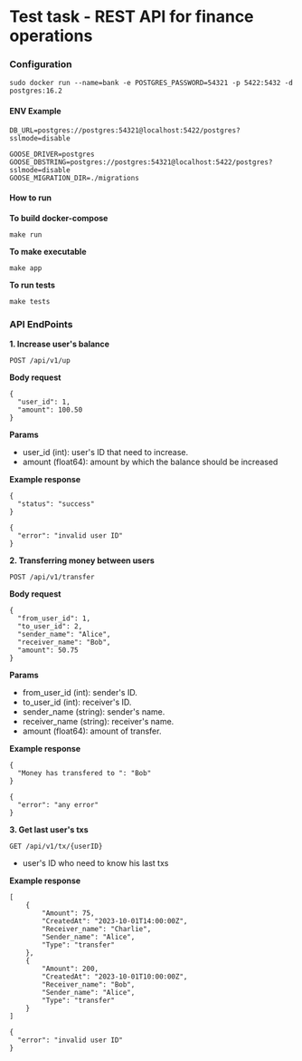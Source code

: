 # Test task - REST API for finance operations

<h3>Configuration</h3>

```
sudo docker run --name=bank -e POSTGRES_PASSWORD=54321 -p 5422:5432 -d postgres:16.2
```

<h4> ENV Example </h4>

```
DB_URL=postgres://postgres:54321@localhost:5422/postgres?sslmode=disable

GOOSE_DRIVER=postgres
GOOSE_DBSTRING=postgres://postgres:54321@localhost:5422/postgres?sslmode=disable
GOOSE_MIGRATION_DIR=./migrations
```

<h4>How to run</h4>

<b>To build docker-compose</b>

```
make run
```

<b>To make executable</b>

```
make app 
```

<b>To run tests</b>

```
make tests
```

<h3>API EndPoints</h3>

<b>1. Increase user's balance</b>

```
POST /api/v1/up
```

<b>Body request</b>

```
{
  "user_id": 1,
  "amount": 100.50
}
```

<b>Params</b>

<ul>
   <li> user_id (int): user's ID that need to increase. </li>
   <li> amount (float64): amount by which the balance should be increased</li>
</ul>


<b>Example response</b>

```
{
  "status": "success"
}

{
  "error": "invalid user ID"
}
```

<b>2. Transferring money between users</b>

```
POST /api/v1/transfer
```

<b> Body request </b>

```
{
  "from_user_id": 1,
  "to_user_id": 2,
  "sender_name": "Alice",
  "receiver_name": "Bob",
  "amount": 50.75
}
```

<b>Params</b>

<ul>
    <li>from_user_id (int): sender's ID.</li>
    <li>to_user_id (int): receiver's ID.</li>
    <li>sender_name (string): sender's name.</li>
    <li>receiver_name (string): receiver's name.</li>
    <li>amount (float64): amount of transfer.</li>
</ul>

<b>Example response</b>

```
{
  "Money has transfered to ": "Bob"
}

{
  "error": "any error"
}
```

<b>3. Get last user's txs</b>

```
GET /api/v1/tx/{userID}
```

<ul>
   <li>user's ID who need to know his last txs </li>
</ul>

<b>Example response</b>

```
[
    {
        "Amount": 75,
        "CreatedAt": "2023-10-01T14:00:00Z",
        "Receiver_name": "Charlie",
        "Sender_name": "Alice",
        "Type": "transfer"
    },
    {
        "Amount": 200,
        "CreatedAt": "2023-10-01T10:00:00Z",
        "Receiver_name": "Bob",
        "Sender_name": "Alice",
        "Type": "transfer"
    }
]

{
  "error": "invalid user ID"
}
```
